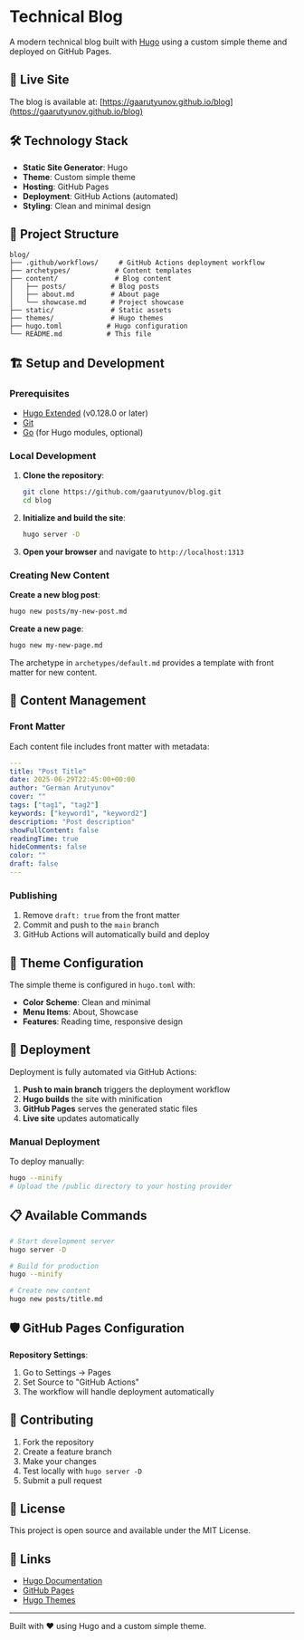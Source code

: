 # Technical Blog

A modern technical blog built with [Hugo](https://gohugo.io/) using a custom simple theme and deployed on GitHub Pages.

## 🚀 Live Site

The blog is available at: [https://gaarutyunov.github.io/blog](https://gaarutyunov.github.io/blog)

## 🛠 Technology Stack

- **Static Site Generator**: Hugo
- **Theme**: Custom simple theme
- **Hosting**: GitHub Pages
- **Deployment**: GitHub Actions (automated)
- **Styling**: Clean and minimal design

## 📁 Project Structure

```
blog/
├── .github/workflows/     # GitHub Actions deployment workflow
├── archetypes/           # Content templates
├── content/              # Blog content
│   ├── posts/           # Blog posts
│   ├── about.md         # About page
│   └── showcase.md      # Project showcase
├── static/              # Static assets
├── themes/              # Hugo themes
├── hugo.toml           # Hugo configuration
└── README.md           # This file
```

## 🏗 Setup and Development

### Prerequisites

- [Hugo Extended](https://gohugo.io/installation/) (v0.128.0 or later)
- [Git](https://git-scm.com/)
- [Go](https://golang.org/) (for Hugo modules, optional)

### Local Development

1. **Clone the repository**:
   ```bash
   git clone https://github.com/gaarutyunov/blog.git
   cd blog
   ```

2. **Initialize and build the site**:
   ```bash
   hugo server -D
   ```

3. **Open your browser** and navigate to `http://localhost:1313`

### Creating New Content

**Create a new blog post**:
```bash
hugo new posts/my-new-post.md
```

**Create a new page**:
```bash
hugo new my-new-page.md
```

The archetype in `archetypes/default.md` provides a template with front matter for new content.

## 📝 Content Management

### Front Matter

Each content file includes front matter with metadata:

```yaml
---
title: "Post Title"
date: 2025-06-29T22:45:00+00:00
author: "German Arutyunov"
cover: ""
tags: ["tag1", "tag2"]
keywords: ["keyword1", "keyword2"]
description: "Post description"
showFullContent: false
readingTime: true
hideComments: false
color: ""
draft: false
---
```

### Publishing

1. Remove `draft: true` from the front matter
2. Commit and push to the `main` branch
3. GitHub Actions will automatically build and deploy

## 🎨 Theme Configuration

The simple theme is configured in `hugo.toml` with:

- **Color Scheme**: Clean and minimal
- **Menu Items**: About, Showcase
- **Features**: Reading time, responsive design

## 🚀 Deployment

Deployment is fully automated via GitHub Actions:

1. **Push to main branch** triggers the deployment workflow
2. **Hugo builds** the site with minification
3. **GitHub Pages** serves the generated static files
4. **Live site** updates automatically

### Manual Deployment

To deploy manually:

```bash
hugo --minify
# Upload the /public directory to your hosting provider
```

## 📋 Available Commands

```bash
# Start development server
hugo server -D

# Build for production
hugo --minify

# Create new content
hugo new posts/title.md
```

## 🛡 GitHub Pages Configuration

**Repository Settings**:
1. Go to Settings → Pages
2. Set Source to "GitHub Actions"
3. The workflow will handle deployment automatically

## 🤝 Contributing

1. Fork the repository
2. Create a feature branch
3. Make your changes
4. Test locally with `hugo server -D`
5. Submit a pull request

## 📄 License

This project is open source and available under the MIT License.

## 🔗 Links

- [Hugo Documentation](https://gohugo.io/documentation/)
- [GitHub Pages](https://pages.github.com/)
- [Hugo Themes](https://themes.gohugo.io/)

---

Built with ❤️ using Hugo and a custom simple theme.